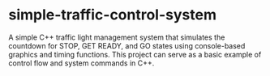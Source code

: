 # simple-traffic-control-system
A simple C++ traffic light management system that simulates the countdown for STOP, GET READY, and GO states using console-based graphics and timing functions. This project can serve as a basic example of control flow and system commands in C++.
